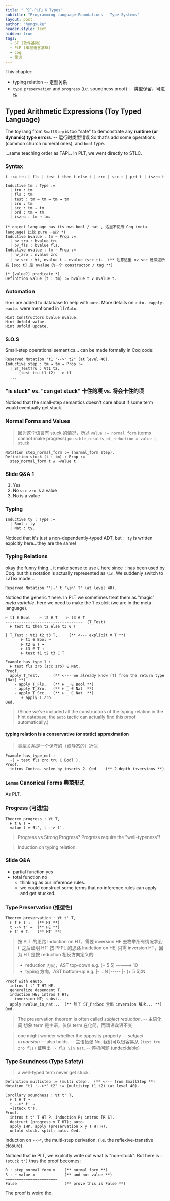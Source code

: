 ```yaml
---
title: "「SF-PLF」6 Types"
subtitle: "Programming Language Foundations - Type Systems"
layout: post
author: "hongxuke"
header-style: text
hidden: true
tags:
  - SF (软件基础)
  - PLF (编程语言基础)
  - Coq
  - 笔记
---
```


This chapter:
- typing relation                                             -- 定型关系
- `type preservation` and `progress` (i.e. soundness proof)   -- 类型保留，可进性


Typed Arithmetic Expressions (Toy Typed Language)
-------------------------------------------------

The toy lang from `SmallStep` is too "safe" to demonstrate any __runtime (or dynamic) type errors__.  -- 运行时类型错误
So that's add some operations (common church numeral ones), and `bool` type.

...same teaching order as TAPL. In PLT, we went directly to STLC.

### Syntax

```coq
t ::= tru | fls | test t then t else t | zro | scc t | prd t | iszro t
```

```coq
Inductive tm : Type :=
  | tru : tm
  | fls : tm
  | test : tm → tm → tm → tm
  | zro : tm
  | scc : tm → tm
  | prd : tm → tm
  | iszro : tm → tm.

(* object language has its own bool / nat , 这里不使用 Coq (meta-language) 比较 pure 一些? *)
Inductive bvalue : tm → Prop :=
  | bv_tru : bvalue tru
  | bv_fls : bvalue fls.
Inductive nvalue : tm → Prop :=
  | nv_zro : nvalue zro
  | nv_scc : ∀t, nvalue t → nvalue (scc t).  (** 注意这里 nv_scc 是描述所有 [scc t] 是 nvalue 的一个 constructor / tag **)

(* [value?] predicate *)
Definition value (t : tm) := bvalue t ∨ nvalue t.
```


### Automation 

`Hint` are added to database to help with `auto`.
More details on `auto. eapply. eauto.` were mentioned in `lf/Auto`.

```coq
Hint Constructors bvalue nvalue.
Hint Unfold value.
Hint Unfold update.
```


### S.O.S

Small-step operational semantics...
can be made formally in Coq code:

```coq
Reserved Notation "t1 '-->' t2" (at level 40).
Inductive step : tm → tm → Prop :=
  | ST_TestTru : ∀t1 t2,
      (test tru t1 t2) --> t1
  ...
```



### "is stuck" vs. "can get stuck"  卡住的项 vs. 将会卡住的项

Noticed that the small-step semantics doesn't care about if some term would eventually get stuck.


### Normal Forms and Values

> 因为这个语言有 stuck 的情况，所以 `value != normal form` (terms cannot make progress) 
> `possible_results_of_reduction = value | stuck` 

```coq
Notation step_normal_form := (normal_form step).
Definition stuck (t : tm) : Prop :=
  step_normal_form t ∧ ¬value t.
```


### Slide Q&A 1

1. Yes
2. No   `scc zro` is a value
3. No   is a value




### Typing

```coq
Inductive ty : Type :=
  | Bool : ty
  | Nat : ty.
```

Noticed that it's just a non-dependently-typed ADT, but `: ty` is written explcitly here...they are the same!


### Typing Relations

okay the funny thing...
it make sense to use `∈` here since `:` has been used by Coq.
but this notation is actually represented as `\in`. 
We suddenly switch to LaTex mode...

```coq
Reserved Notation "'|-' t '\in' T" (at level 40).
```

Noticed the generic `T` here. 
In PLT we sometimes treat them as "magic" _meta variable_, here we need to make the `T` explcit (we are in the meta-language).

    ⊢ t1 ∈ Bool    ⊢ t2 ∈ T    ⊢ t3 ∈ T	
    ----------------------------------  (T_Test)
      ⊢ test t1 then t2 else t3 ∈ T

```coq
| T_Test : ∀t1 t2 t3 T,     (** <--- explicit ∀ T **)
       ⊢ t1 ∈ Bool →
       ⊢ t2 ∈ T →
       ⊢ t3 ∈ T →
       ⊢ test t1 t2 t3 ∈ T
```

```coq
Example has_type_1 :
  ⊢ test fls zro (scc zro) ∈ Nat.
Proof.
  apply T_Test.      (** <--- we already know [T] from the return type [Nat] **)
    - apply T_Fls.   (** ⊢ _ ∈ Bool **)
    - apply T_Zro.   (** ⊢ _ ∈ Nat  **)
    - apply T_Scc.   (** ⊢ _ ∈ Nat  **)
       + apply T_Zro.
Qed.
```

> (Since we've included all the constructors of the typing relation in the hint database, the `auto` tactic can actually find this proof automatically.)


#### typing relation is a conservative (or static) approximation

> 类型关系是一个保守的（或静态的）近似

```coq
Example has_type_not :
  ¬( ⊢ test fls zro tru ∈ Bool ).
Proof.
  intros Contra. solve_by_inverts 2. Qed.   (** 2-depth inversions **)
```


### `Lemma` Canonical Forms 典范形式 

As PLT. 


### Progress (可进性)

```coq
Theorem progress : ∀t T,
  ⊢ t ∈ T →
  value t ∨ ∃t', t --> t'.
```

> Progress vs Strong Progress?
Progress require the "well-typeness"! 

> Induction on typing relation.


### Slide Q&A

- partial function yes
- total function no 
  - thinking as our inference rules.
  - we could construct some terms that no inference rules can apply and get stucked.


### Type Preservation (维型性)

```coq
Theorem preservation : ∀t t' T,
  ⊢ t ∈ T →   (** HT **)
  t --> t' →  (** HE **)
  ⊢ t' ∈ T.   (** HT' **)
```

> 按 PLT  的思路 Induction on HT，需要 inversion HE 去枚举所有情况拿到 t' 之后证明 HT'
> 按 PFPL 的思路 Inudction on HE, 只需 inversion HT，因为 HT 是按 reduction 相反方向定义的! 
> - reduction 方向，AST top-down   e.g. (+ 5 5)   ----->   10
> - typing    方向，AST bottom-up  e.g. |- ..:N   |-----   |- (+ 5 5):N

```coq
Proof with eauto.
  intros t t' T HT HE.
  generalize dependent T.
  induction HE; intros T HT;
    inversion HT; subst...
  apply nvalue_in_nat...  (** 除了 ST_PrdScc 全部 inversion 解决... **)
Qed.
```

> The preservation theorem is often called _subject reduction_,  -- 主语化简
想象 term 是主语，仅仅 term 在化简，而谓语宾语不变

> one might wonder whether the opposity property — _subject expansion_ — also holds. -- 主语拓张
No, 我们可以很容易从 `(test tru zro fls)` 证明出 `|- fls \in Nat`. -- 停机问题 (undecidable)



### Type Soundness (Type Safety)

> a well-typed term never get stuck. 

```coq
Definition multistep := (multi step).  (** <--- from SmallStep **)
Notation "t1 '-->*' t2" := (multistep t1 t2) (at level 40).

Corollary soundness : ∀t t' T,
  ⊢ t ∈ T →
  t -->* t' →
  ~(stuck t').
Proof.
  intros t t' T HT P. induction P; intros [R S].
  destruct (progress x T HT); auto.
  apply IHP. apply (preservation x y T HT H).
  unfold stuck. split; auto. Qed.
```

Induction on `-->*`, the multi-step derivation. (i.e. the reflexive-transtive closure)

Noticed that in PLT, we explcitly write out what is "non-stuck".
But here is `~(stuck t')`
thus the proof becomes:

```coq
R : step_normal_form x    (** normal form **)
S : ~ value x             (** and not value **)
=======================
False                     (** prove this is False **)
```

The proof is weird tho.




